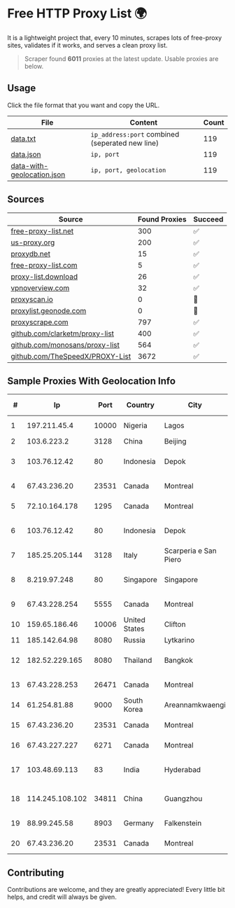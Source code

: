 
# Free HTTP Proxy List 🌍

It is a lightweight project that, every 10 minutes, scrapes lots of free-proxy sites, validates if it works, and serves a clean proxy list.


> Scraper found **6011** proxies at the latest update. Usable proxies are below.

## Usage

Click the file format that you want and copy the URL.


|File|Content|Count|
|----|-------|-----|
|[data.txt](https://raw.githubusercontent.com/themiralay/Proxy-List-World/master/data.txt)|`ip_address:port` combined (seperated new line)|119|
|[data.json](https://raw.githubusercontent.com/themiralay/Proxy-List-World/master/data.json)|`ip, port`|119|
|[data-with-geolocation.json](https://raw.githubusercontent.com/themiralay/Proxy-List-World/master/data-with-geolocation.json)|`ip, port, geolocation`|119|

## Sources

|Source|Found Proxies|Succeed|
|------|-------------|-------|
|[free-proxy-list.net](https://free-proxy-list.net)|300|✅|
|[us-proxy.org](https://www.us-proxy.org)|200|✅|
|[proxydb.net](http://proxydb.net)|15|✅|
|[free-proxy-list.com](https://free-proxy-list.com/?page=&port=&type%5B%5D=http&type%5B%5D=https&up_time=0&search=Search)|5|✅|
|[proxy-list.download](https://www.proxy-list.download/HTTP)|26|✅|
|[vpnoverview.com](https://vpnoverview.com/privacy/anonymous-browsing/free-proxy-servers)|32|✅|
|[proxyscan.io](https://www.proxyscan.io)|0|🚫|
|[proxylist.geonode.com](https://proxylist.geonode.com/api/proxy-list?limit=300&page=1&sort_by=lastChecked&sort_type=desc&protocols=http,https)|0|🚫|
|[proxyscrape.com](https://api.proxyscrape.com/v2/?request=displayproxies&protocol=http&timeout=10000&country=all&ssl=all&anonymity=all)|797|✅|
|[github.com/clarketm/proxy-list](https://raw.githubusercontent.com/clarketm/proxy-list/master/proxy-list-raw.txt)|400|✅|
|[github.com/monosans/proxy-list](https://raw.githubusercontent.com/monosans/proxy-list/main/proxies/http.txt)|564|✅|
|[github.com/TheSpeedX/PROXY-List](https://raw.githubusercontent.com/TheSpeedX/PROXY-List/master/http.txt)|3672|✅|


## Sample Proxies With Geolocation Info

|#|Ip|Port|Country|City|Internet Service Provider|
|-|--|----|-------|----|-------------------------|
|1|197.211.45.4|10000|Nigeria|Lagos|Globacom Limited|
|2|103.6.223.2|3128|China|Beijing|China Unicom|
|3|103.76.12.42|80|Indonesia|Depok|PT Mora Telematika Indonesia|
|4|67.43.236.20|23531|Canada|Montreal|GloboTech Communications|
|5|72.10.164.178|1295|Canada|Montreal|GloboTech Communications|
|6|103.76.12.42|80|Indonesia|Depok|PT Mora Telematika Indonesia|
|7|185.25.205.144|3128|Italy|Scarperia e San Piero|Servereasy Italy|
|8|8.219.97.248|80|Singapore|Singapore|Alibaba (US) Technology Co., Ltd.|
|9|67.43.228.254|5555|Canada|Montreal|GloboTech Communications|
|10|159.65.186.46|10006|United States|Clifton|DigitalOcean, LLC|
|11|185.142.64.98|8080|Russia|Lytkarino|Wellcom-l ISP|
|12|182.52.229.165|8080|Thailand|Bangkok|TOT Public Company Limited|
|13|67.43.228.253|26471|Canada|Montreal|GloboTech Communications|
|14|61.254.81.88|9000|South Korea|Areannamkwaengi|SK Broadband Co Ltd|
|15|67.43.236.20|23531|Canada|Montreal|GloboTech Communications|
|16|67.43.227.227|6271|Canada|Montreal|GloboTech Communications|
|17|103.48.69.113|83|India|Hyderabad|Country Online Services PVT LTD|
|18|114.245.108.102|34811|China|Guangzhou|China Unicom Beijing Province Network|
|19|88.99.245.58|8903|Germany|Falkenstein|Hetzner Online GmbH|
|20|67.43.236.20|23531|Canada|Montreal|GloboTech Communications|



## Contributing

Contributions are welcome, and they are greatly appreciated! Every
little bit helps, and credit will always be given.

